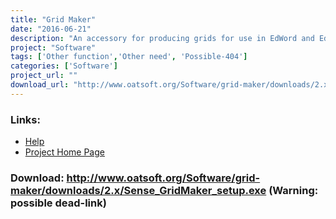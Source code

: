 ```yaml
---
title: "Grid Maker"
date: "2016-06-21"
description: "An accessory for producing grids for use in EdWord and EdWeb. This can provide a list of words or symbols for the user to choose from when writing, as well as pictures, effects and web addresses."
project: "Software"
tags: ['Other function','Other need', 'Possible-404']
categories: ['Software']
project_url: ""
download_url: "http://www.oatsoft.org/Software/grid-maker/downloads/2.x/Sense_GridMaker_setup.exe"
---
```



### Links:
- <a href="http://www.deafblindonline.org.uk/Grid_Editor_2_manual.doc">Help</a>
- <a href="http://www.deafblindonline.org.uk/">Project Home Page</a>

### Download: http://www.oatsoft.org/Software/grid-maker/downloads/2.x/Sense_GridMaker_setup.exe (Warning: possible dead-link)